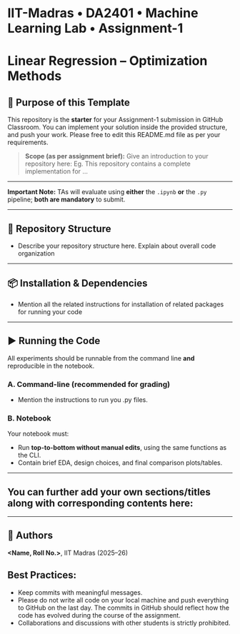 # IIT-Madras • DA2401 • Machine Learning Lab • Assignment-1

# Linear Regression – Optimization Methods

## 📌 Purpose of this Template

This repository is the **starter** for your Assignment-1 submission in GitHub Classroom. You can implement your solution inside the provided structure, and push your work. Please free to edit this README.md file as per your requirements.

> **Scope (as per assignment brief):**
> Give an introduction to your repository here: Eg. This repository contains a complete implementation for ...

---

**Important Note:** TAs will evaluate using **either** the `.ipynb` **or** the `.py` pipeline; **both are mandatory** to submit.

---

## 📁 Repository Structure

* Describe your repository structure here. Explain about overall code organization 

---

## 📦 Installation & Dependencies

* Mention all the related instructions for installation of related packages for running your code

---

## ▶️ Running the Code

All experiments should be runnable from the command line **and** reproducible in the notebook.

### A. Command-line (recommended for grading)

* Mention the instructions to run you .py files.

### B. Notebook

Your notebook must:

* Run **top-to-bottom without manual edits**, using the same functions as the CLI.
* Contain brief EDA, design choices, and final comparison plots/tables.
  
---

## You can further add your own sections/titles along with corresponding contents here:

---

## 🧾 Authors

**<Name, Roll No.>**, IIT Madras (2025–26)


## Best Practices:
* Keep commits with meaningful messages.
* Please do not write all code on your local machine and push everything to GitHub on the last day. The commits in GitHub should reflect how the code has evolved during the course of the assignment.
* Collaborations and discussions with other students is strictly prohibited.

